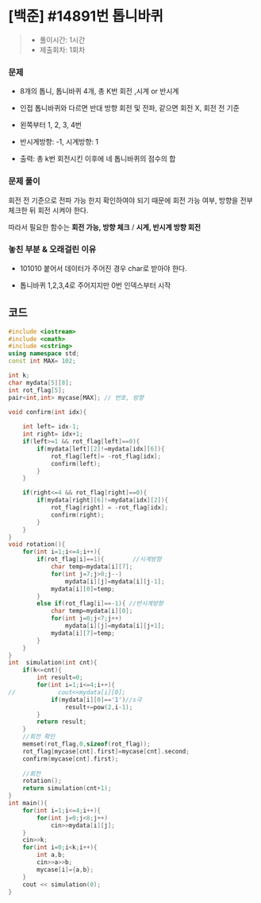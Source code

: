 # [백준] #14891번 톱니바퀴

> [문제]: https://www.acmicpc.net/problem/14891
>
> - 풀이시간: 1시간 
> - 제출회차: 1회차

### 문제 

- 8개의 톱니, 톱니바퀴 4개,   총 K번 회전 ,시계 or 반시계

- 인접 톱니바퀴와 다르면 반대 방향 회전 및 전파, 같으면 회전 X, 회전 전 기준

- 왼쪽부터  1, 2, 3, 4번
-  반시계방향: -1, 시계방향: 1

- 출력: 총 k번 회전시킨 이후에 네 톱니바퀴의 점수의 합



### 문제 풀이

 회전 전 기준으로 전파 가능 한지 확인하여야 되기 때문에 회전 가능 여부, 방향을 전부 체크한 뒤 회전 시켜야 한다.

따라서 필요한 함수는 **회전 가능, 방향 체크** / **시계, 반시계 방향 회전**

### 놓친 부분 & 오래걸린 이유

- 101010 붙어서 데이터가 주어진 경우 char로 받아야 한다.

- 톱니바퀴 1,2,3,4로 주어지지만 0번 인덱스부터 시작

## 코드

``` c++
#include <iostream>
#include <cmath>
#include <cstring>
using namespace std;
const int MAX= 102;

int k;
char mydata[5][8];
int rot_flag[5];
pair<int,int> mycase[MAX]; // 번호, 방향

void confirm(int idx){
    
    int left= idx-1;
    int right= idx+1;
    if(left>=1 && rot_flag[left]==0){
        if(mydata[left][2]!=mydata[idx][6]){
            rot_flag[left]= -rot_flag[idx];
            confirm(left);
        }
    }

    if(right<=4 && rot_flag[right]==0){
        if(mydata[right][6]!=mydata[idx][2]){
            rot_flag[right] = -rot_flag[idx];
            confirm(right);
        }
    }
}
void rotation(){
    for(int i=1;i<=4;i++){
        if(rot_flag[i]==1){        //시계방향
            char temp=mydata[i][7];
            for(int j=7;j>0;j--)
                mydata[i][j]=mydata[i][j-1];
            mydata[i][0]=temp;
        }
        else if(rot_flag[i]==-1){ //반시계방향
            char temp=mydata[i][0];
            for(int j=0;j<7;j++)
                mydata[i][j]=mydata[i][j+1];
            mydata[i][7]=temp;
        }
    }
}
int  simulation(int cnt){
    if(k<=cnt){
        int result=0;
        for(int i=1;i<=4;i++){
//            cout<<mydata[i][0];
            if(mydata[i][0]=='1')//s극
                result+=pow(2,i-1);
        }
        return result;
    }
    //회전 확인
    memset(rot_flag,0,sizeof(rot_flag));
    rot_flag[mycase[cnt].first]=mycase[cnt].second;
    confirm(mycase[cnt].first);
    
    //회전
    rotation();
    return simulation(cnt+1);
}
int main(){
    for(int i=1;i<=4;i++){
        for(int j=0;j<8;j++)
            cin>>mydata[i][j];
    }
    cin>>k;
    for(int i=0;i<k;i++){
        int a,b;
        cin>>a>>b;
        mycase[i]={a,b};
    }
    cout << simulation(0);
}

```

